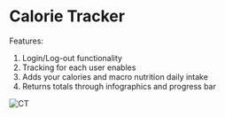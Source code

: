# Calorie Tracker

Features:

1. Login/Log-out functionality
2. Tracking for each user enables
3. Adds your calories and macro nutrition daily intake 
4. Returns totals through infographics and progress bar


![CT](https://user-images.githubusercontent.com/60553621/101359342-07140580-3894-11eb-934e-54f665acfce6.JPG)
